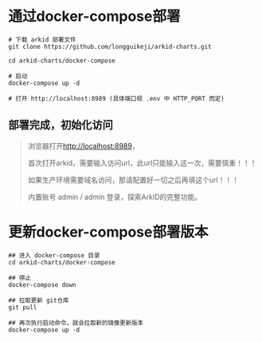 
# 通过docker-compose部署

```shell
# 下载 arkid 部署文件
git clone https://github.com/longguikeji/arkid-charts.git

cd arkid-charts/docker-compose

# 启动
docker-compose up -d

# 打开 http://localhost:8989 (具体端口视 .env 中 HTTP_PORT 而定)

```

## 部署完成，初始化访问


> 浏览器打开[http://localhost:8989](http://localhost:8989)，
> 
> 首次打开arkid，需要输入访问url，此url只能输入这一次，需要慎重！！！
> 
> 如果生产环境需要域名访问，那请配置好一切之后再填这个url！！！
> 
> 内置账号 admin / admin 登录，探索ArkID的完整功能。




# 更新docker-compose部署版本
```shell
## 进入 docker-compose 目录
cd arkid-charts/docker-compose

## 停止
docker-compose down

## 拉取更新 git仓库
git pull

## 再次执行启动命令，就会拉取新的镜像更新版本
docker-compose up -d

```
